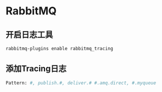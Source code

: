 # RabbitMQ

## 开启日志工具

```bash
rabbitmq-plugins enable rabbitmq_tracing
```

## 添加Tracing日志

```bash
Pattern: #, publish.#, deliver.# #.amq.direct, #.myqueue

```

